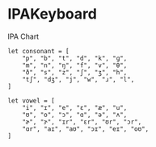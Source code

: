 # IPAKeyboard
IPA Chart


    let consonant = [
        "p", "b", "t", "d", "k", "ɡ",
        "m", "n", "ŋ", "f", "v", "θ",
        "ð", "s", "z", "ʃ", "ʒ", "h",
        "tʃ", "dʒ", "j", "w", "ɹ", "l",
    ]

    let vowel = [
        "i", "ɪ", "e", "ɛ", "æ", "u",
        "ʊ", "o", "ɔ", "ɑ", "ə", "ʌ",
        "ɚ", "ɝ", "ɪr", "ɛr", "ʊr", "ɔr",
        "ɑr", "aɪ", "aʊ", "ɔɪ", "eɪ", "oʊ",
    ]
